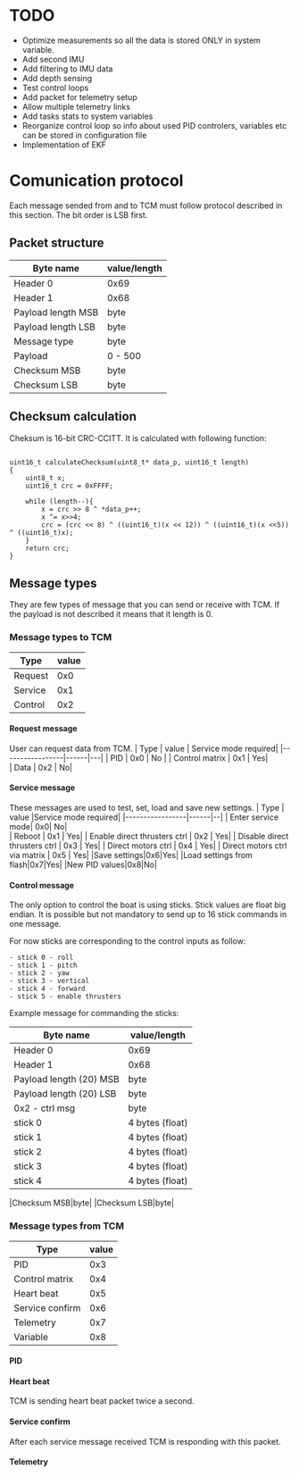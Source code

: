 
# TODO
* Optimize measurements so all the data is stored ONLY in system variable.
* Add second IMU
* Add filtering to IMU data
* Add depth sensing
* Test control loops
* Add packet for telemetry setup
* Allow multiple telemetry links
* Add tasks stats to system variables
* Reorganize control loop so info about used PID controlers, variables etc can be stored in configuration file
* Implementation of EKF 
# Comunication protocol
Each message sended from and to TCM must follow protocol described in this section.
The bit order is LSB first.

## Packet structure


| Byte name        | value/length |
|-----------------|------|
| Header 0        | 0x69   |   
| Header 1        | 0x68   |   
| Payload length MSB |  byte  |  
| Payload length LSB |   byte |
|Message type      | byte|
| Payload|0 - 500|
|Checksum MSB|byte|
|Checksum LSB|byte|

## Checksum calculation


Cheksum is 16-bit CRC-CCITT. It is calculated with following function:
```

uint16_t calculateChecksum(uint8_t* data_p, uint16_t length)
{
    uint8_t x;
    uint16_t crc = 0xFFFF;

    while (length--){
        x = crc >> 8 ^ *data_p++;
        x ^= x>>4;
        crc = (crc << 8) ^ ((uint16_t)(x << 12)) ^ ((uint16_t)(x <<5)) ^ ((uint16_t)x);
    }
    return crc;
}
```

## Message types

They are few types of message that you can send or receive with TCM. If the payload is not described it means that it length is 0.

### Message types to TCM

| Type       | value |
|-----------------|------|
| Request   | 0x0   |   
| Service   | 0x1   |   
| Control    |  0x2  |  

#### Request message
User can request data from TCM. 
| Type       | value | Service mode required|
|-----------------|------|---|
| PID   | 0x0   | No |
| Control matrix   | 0x1   | Yes|   
| Data    |  0x2  | No| 

#### Service message
These messages are used to test, set, load and save new settings.
| Type       | value |Service mode required|
|-----------------|------|--|
| Enter service mode| 0x0|  No|   
| Reboot   | 0x1   |   Yes|
| Enable direct thrusters ctrl   |  0x2  |  Yes|
| Disable direct thrusters ctrl   |  0x3  |   Yes|
| Direct motors ctrl    |  0x4  |  Yes|
| Direct motors ctrl via matrix    |  0x5  |  Yes|
|Save settings|0x6|Yes|
|Load settings from flash|0x7|Yes|
|New PID values|0x8|No|

#### Control message

The only option to control the boat is using sticks. Stick values are float big endian. It is possible but not mandatory to send up to 16 stick commands in one message. 

For now sticks are corresponding to the control inputs as follow:

    - stick 0 - roll
    - stick 1 - pitch
    - stick 2 - yaw
    - stick 3 - vertical
    - stick 4 - forward
    - stick 5 - enable thrusters

Example message for commanding the sticks:

| Byte name        | value/length |
|-----------------|------|
| Header 0        | 0x69   |   
| Header 1        | 0x68   |   
| Payload length (20) MSB |  byte  |  
| Payload length (20) LSB |   byte |
|0x2 - ctrl msg     | byte|
| stick 0 |4 bytes (float)|
| stick 1 |4 bytes (float)|
| stick 2 |4 bytes (float)|
| stick 3 |4 bytes (float)|
| stick 4 |4 bytes (float)|

|Checksum MSB|byte|
|Checksum LSB|byte|



### Message types from TCM

| Type       | value |
|-----------------|------|
| PID              |  0x3  |   
| Control matrix   |  0x4  |  
| Heart beat       |  0x5  |  
| Service confirm  |  0x6  |  
| Telemetry        |  0x7  | 
| Variable         |  0x8  | 


#### PID 



#### Heart beat 
TCM is sending heart beat packet twice a second.

#### Service confirm
After each service message received TCM is responding with this packet.

#### Telemetry

